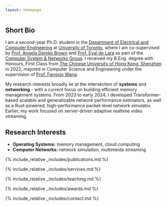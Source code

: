 ```yaml
---
layout: homepage
---
```


## Short Bio

I am a second-year Ph.D. student in the [Department of Electrical and
Computer Engineering](https://www.ece.toronto.edu) at [University of
Toronto](https://www.utoronto.ca/), where I am co-supervised by [Prof. Angela
Demke Brown](https://www.cs.toronto.edu/~demke/) and [Prof. Eyal de
Lara](https://www.cs.toronto.edu/~delara/) as part of the [Computer System & Networks
Group](https://csng.cs.toronto.edu/index.php). I received my B.Eng. degree with Honours, First Class from [The Chinese University
of Hong Kong, Shenzhen](https://www.cuhk.edu.cn/en) in 2022, majored in Computer
Science and Engineering under the supervision of [Prof. Fangxin
Wang](https://mypage.cuhk.edu.cn/academics/wangfangxin/).


My research interests broadly lie at the intersection of **systems** and
**networking** - with a current focus on building efficient memory management
systems. From 2023 to early 2024, I developed Transformer-based scalable and generalizable
network performance estimators, as well as a Rust-powered, high-performance
packet-level network simulator.
Earlier, my work focused on server-driven adaptive realtime video streaming.

## Research Interests

- **Operating Systems:** memory management, cloud computing
- **Computer Networks:** network simulation, multimeida streaming

{% include_relative _includes/publications.md %}

{% include_relative _includes/services.md %}

{% include_relative _includes/teaching.md %}

{% include_relative _includes/awards.md %}

{% include_relative _includes/contact.md %}